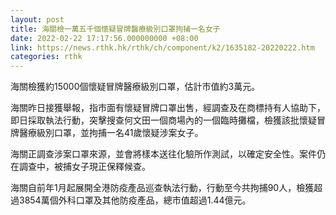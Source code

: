 ```yaml
---
layout: post
title: 海關檢一萬五千個懷疑冒牌醫療級別口罩拘捕一名女子
date: 2022-02-22 17:17:56.000000000 +08:00
link: https://news.rthk.hk/rthk/ch/component/k2/1635182-20220222.htm
categories: rthk
---
```


海關檢獲約15000個懷疑冒牌醫療級別口罩，估計市值約3萬元。

海關昨日接獲舉報，指市面有懷疑冒牌口罩出售，經調查及在商標持有人協助下，即日採取執法行動，突擊搜查何文田一個商場內的一個臨時攤檔，檢獲該批懷疑冒牌醫療級別口罩，並拘捕一名41歲懷疑涉案女子。

海關正調查涉案口罩來源，並會將樣本送往化驗所作測試，以確定安全性。案件仍在調查中，被捕女子現正保釋候查。

海關自前年1月起展開全港防疫產品巡查執法行動，行動至今共拘捕90人，檢獲超過3854萬個外科口罩及其他防疫產品，總市值超過1.44億元。
